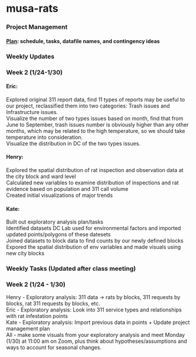 # musa-rats

### Project Management
#### [Plan](https://docs.google.com/spreadsheets/d/1nGroyO_JdxYuPIOrizUDo5iwkxVdH8Emu9CW2ZeOraM/edit?usp=sharing): schedule, tasks, datafile names, and contingency ideas 

### Weekly Updates 
### Week 2 (1/24-1/30)
#### Eric: 
Explored original 311 report data, find 11 types of reports may be useful to our project, reclassified them into two categories: Trash issues and Infrastructure issues.<br>
Visualize the number of two types issues based on month, find that from June to September, trash issues number is obviously higher than any other months, which may be related to the high temperature, so we should take temperature into consideration.<br>
Visualize the distribution in DC of the two types issues.<br>


#### Henry:
Explored the spatial distribution of rat inspection and observation data at the city block and ward level<br>
Calculated new variables to examine distribution of inspections and rat evidence based on population and 311 call volume <br>
Created initial visualizations of major trends<br>

#### Kate: 
Built out exploratory analysis plan/tasks <br>
Identified datasets DC Lab used for environmental factors and imported updated points/polygons of these datesets <br>
Joined datasets to block data to find counts by our newly defined blocks <br>
Expored the spatial distribution of env variables and made visuals using new city blocks

### Weekly Tasks (Updated after class meeting)
### Week 2 (1/24 - 1/30) 
Henry - Exploratory analysis: 311 data -> rats by blocks, 311 requests by blocks, rat 311 requests by blocks, etc. <br>
Eric - Exploratory analysis: Look into 311 service types and relationships with rat infestation points  <br>
Kate - Exploratory analysis: Import previous data in points + Update project management plan <br>
All - make some visuals from your exploratory analysis and meet Monday (1/30) at 11:00 am on Zoom, plus think about hypotheses/assumptions and ways to account for seasonal changes. 
